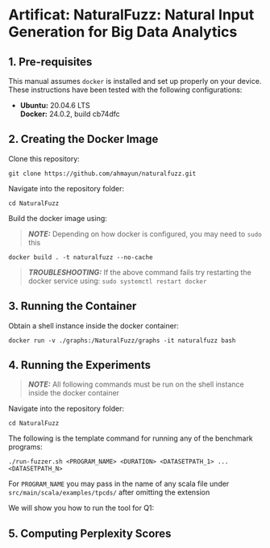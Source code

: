 # Artificat: NaturalFuzz: Natural Input Generation for Big Data Analytics
## 1. Pre-requisites
This manual assumes `docker` is installed and set up properly on your device.\
These instructions have been tested with the following configurations: 
* **Ubuntu:** 20.04.6 LTS\
  **Docker:** 24.0.2, build cb74dfc
## 2. Creating the Docker Image
Clone this repository:
```
git clone https://github.com/ahmayun/naturalfuzz.git
```
Navigate into the repository folder:
```
cd NaturalFuzz
```
Build the docker image using:
> **_NOTE:_** Depending on how docker is configured, you may need to `sudo` this
```
docker build . -t naturalfuzz --no-cache
```
> **_TROUBLESHOOTING:_** If the above command fails try restarting the docker service using: `sudo systemctl restart docker`

## 3. Running the Container
Obtain a shell instance inside the docker container:
```
docker run -v ./graphs:/NaturalFuzz/graphs -it naturalfuzz bash
```
## 4. Running the Experiments
> **_NOTE:_** All following commands must be run on the shell instance inside the docker container

Navigate into the repository folder:
```
cd NaturalFuzz
```
The following is the template command for running any of the benchmark programs:
```
./run-fuzzer.sh <PROGRAM_NAME> <DURATION> <DATASETPATH_1> ... <DATASETPATH_N>
```
For `PROGRAM_NAME` you may pass in the name of any scala file under `src/main/scala/examples/tpcds/` after omitting the extension

We will show you how to run the tool for Q1:


## 5. Computing Perplexity Scores

